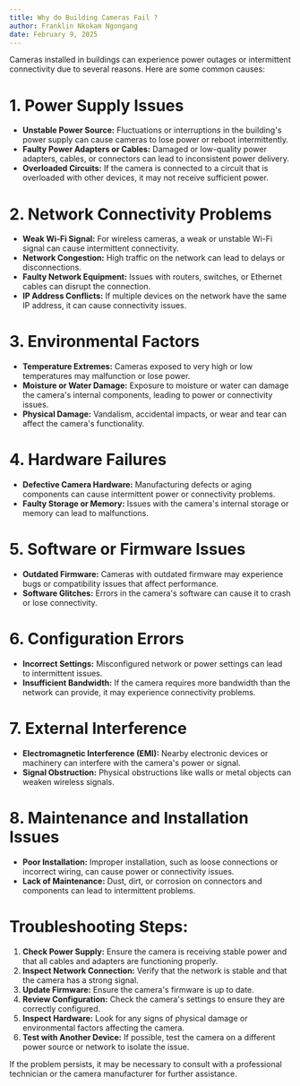 ```yaml
---
title: Why do Building Cameras Fail ?  
author: Franklin Nkokam Ngongang
date: February 9, 2025
---
```


Cameras installed in buildings can experience power outages or intermittent connectivity due to several reasons. Here are some common causes:

# 1. **Power Supply Issues**
   - **Unstable Power Source:** Fluctuations or interruptions in the building's power supply can cause cameras to lose power or reboot intermittently.
   - **Faulty Power Adapters or Cables:** Damaged or low-quality power adapters, cables, or connectors can lead to inconsistent power delivery.
   - **Overloaded Circuits:** If the camera is connected to a circuit that is overloaded with other devices, it may not receive sufficient power.

# 2. **Network Connectivity Problems**
   - **Weak Wi-Fi Signal:** For wireless cameras, a weak or unstable Wi-Fi signal can cause intermittent connectivity.
   - **Network Congestion:** High traffic on the network can lead to delays or disconnections.
   - **Faulty Network Equipment:** Issues with routers, switches, or Ethernet cables can disrupt the connection.
   - **IP Address Conflicts:** If multiple devices on the network have the same IP address, it can cause connectivity issues.

# 3. **Environmental Factors**
   - **Temperature Extremes:** Cameras exposed to very high or low temperatures may malfunction or lose power.
   - **Moisture or Water Damage:** Exposure to moisture or water can damage the camera's internal components, leading to power or connectivity issues.
   - **Physical Damage:** Vandalism, accidental impacts, or wear and tear can affect the camera's functionality.

# 4. **Hardware Failures**
   - **Defective Camera Hardware:** Manufacturing defects or aging components can cause intermittent power or connectivity problems.
   - **Faulty Storage or Memory:** Issues with the camera's internal storage or memory can lead to malfunctions.

# 5. **Software or Firmware Issues**
   - **Outdated Firmware:** Cameras with outdated firmware may experience bugs or compatibility issues that affect performance.
   - **Software Glitches:** Errors in the camera's software can cause it to crash or lose connectivity.

# 6. **Configuration Errors**
   - **Incorrect Settings:** Misconfigured network or power settings can lead to intermittent issues.
   - **Insufficient Bandwidth:** If the camera requires more bandwidth than the network can provide, it may experience connectivity problems.

# 7. **External Interference**
   - **Electromagnetic Interference (EMI):** Nearby electronic devices or machinery can interfere with the camera's power or signal.
   - **Signal Obstruction:** Physical obstructions like walls or metal objects can weaken wireless signals.

# 8. **Maintenance and Installation Issues**
   - **Poor Installation:** Improper installation, such as loose connections or incorrect wiring, can cause power or connectivity issues.
   - **Lack of Maintenance:** Dust, dirt, or corrosion on connectors and components can lead to intermittent problems.

# Troubleshooting Steps:
1. **Check Power Supply:** Ensure the camera is receiving stable power and that all cables and adapters are functioning properly.
2. **Inspect Network Connection:** Verify that the network is stable and that the camera has a strong signal.
3. **Update Firmware:** Ensure the camera's firmware is up to date.
4. **Review Configuration:** Check the camera's settings to ensure they are correctly configured.
5. **Inspect Hardware:** Look for any signs of physical damage or environmental factors affecting the camera.
6. **Test with Another Device:** If possible, test the camera on a different power source or network to isolate the issue.

If the problem persists, it may be necessary to consult with a professional technician or the camera manufacturer for further assistance.